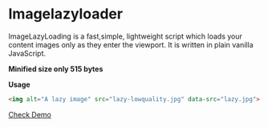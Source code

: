 # Imagelazyloader
ImageLazyLoading is a fast,simple, lightweight script which loads your content images only as they enter the viewport. 
It is written in plain vanilla JavaScript. 

<b>Minified size only 515 bytes</b>

<strong>Usage</strong>
```html
<img alt="A lazy image" src="lazy-lowquality.jpg" data-src="lazy.jpg">
```

<a href="https://kaissaroj.github.io/imagelazyloader/example/" target="_blank">Check Demo</a> 

